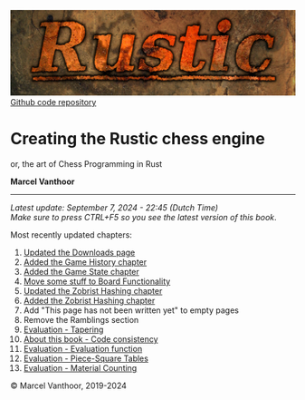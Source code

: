 ![Rustic Logo](../img/rustic-logo-web.jpg)
[Github code repository](https://github.com/mvanthoor/rustic)

# Creating the Rustic chess engine

or, the art of Chess Programming in Rust

__**Marcel Vanthoor**__<br /><hr />

_Latest update:  September 7, 2024 - 22:45 (Dutch Time)_<br />
_Make sure to press CTRL+F5 so you see the latest version of this book_.</br>

Most recently updated chapters:<br />
1. [Updated the Downloads page](../front_matter/downloads.md)
1. [Added the Game History chapter](../board_representation/game_history.md)
1. [Added the Game State chapter](../board_representation/game_state.md)
1. [Move some stuff to Board Functionality](../board_functionality/introduction.md)
1. [Updated the Zobrist Hashing chapter](../board_representation/zobrist_hashing.md)
1. [Added the Zobrist Hashing chapter](../board_representation/zobrist_hashing.md)
1. Add "This page has not been written yet" to empty pages<br />
1. Remove the Ramblings section<br />
1. [Evaluation - Tapering](../evaluation/tapering.md)
1. [About this book - Code consistency](../front_matter/about_book.md)
1. [Evaluation - Evaluation function](../evaluation/impl_eval.md)
1. [Evaluation - Piece-Square Tables](../evaluation/psqt.md)
1. [Evaluation - Material Counting](../evaluation/material.md)

© Marcel Vanthoor, 2019-2024